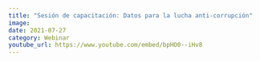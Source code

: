 ```yaml
---
title: "Sesión de capacitación: Datos para la lucha anti-corrupción"
image: 
date: 2021-07-27
category: Webinar
youtube_url: https://www.youtube.com/embed/bpHO0--iHv8
---
```






